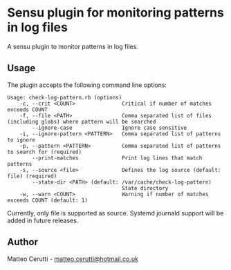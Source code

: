 # Sensu plugin for monitoring patterns in log files

A sensu plugin to monitor patterns in log files.

## Usage

The plugin accepts the following command line options:

```
Usage: check-log-pattern.rb (options)
    -c, --crit <COUNT>               Critical if number of matches exceeds COUNT
    -f, --file <PATH>                Comma separated list of files (including globs) where pattern will be searched
        --ignore-case                Ignore case sensitive
    -i, --ignore-pattern <PATTERN>   Comma separated list of patterns to ignore
    -p, --pattern <PATTERN>          Comma separated list of patterns to search for (required)
        --print-matches              Print log lines that match patterns
    -s, --source <file>              Defines the log source (default: file) (required)
        --state-dir <PATH> (default: /var/cache/check-log-pattern)
                                     State directory
    -w, --warn <COUNT>               Warning if number of matches exceeds COUNT (default: 1)
```

Currently, only file is supported as source. Systemd journald support will be added in future releases.

## Author
Matteo Cerutti - <matteo.cerutti@hotmail.co.uk>
